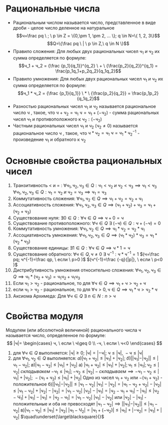 # Рациональные числа
- Рациональным числом называется число, представленное в виде дроби - целое число деленное на натуральное $$ч=\frac pq \ ; \ p \in Z = \{0,\pm 1, \pm 2, ... \}; q \in N=\{ 1, 2, 3\}$$ $$Q=\{\frac pq \ | \ p \in Z,\ q \in N \}$$
- Правило сложения: Для любых двух рациональных чисел $ч_1 \ и \ ч_2$ их сумма определяется по формуле: $$ч_1 + ч_2 = {\frac {p_1}{q_1}}^{q_2} \ + \ {\frac{p_2}{q_2}}^{q_1} = \frac{p_1q_1+p_2q_2}{q_1q_2}$$
- Правило умножения: Для любых двух рациональных чисел $ч_1 \ и \ ч_2$ их сумма определяется по формуле: $$ч_1 * ч_2 = {\frac {p_1}{q_1}} \ * \ {\frac{p_2}{q_2}} = \frac{p_1p_2}{q_1q_2}$$
- Разностью рациональных чисел $ч_1$ и $ч_2$ называется рациональное число $ч$ , такое, что $ч+ч_2=ч_1$ $ч=ч_1+(-ч_2)$ - сумма рациональных чисел $ч_1$ и противоположного к $ч_2:(-ч_2)$ 
- Частным рациональных чисел $ч_1$ и $ч_2$ $(ч_2 \neq 0)$ называется рациональное число $ч$ , такое, что $ч*ч_2=ч_1$ $ч=ч_1*{ч_2}^{-1}$ - произведение $ч_1$ и обратного к $ч_2$ 
# Основные свойства рациональных чисел
1) Транзитивность < и = : 
$\forall ч_1, ч_2, ч_3 \in Q:ч_1 <ч_2 \ и \ ч_2<ч_3 \implies ч_1<ч_3$
$\forall ч_1, ч_2, ч_3 \in Q:ч_1 =ч_2 \ и \ ч_2=ч_3 \implies ч_1=ч_3$
2) Коммутативность сложения:
$\forall ч_1, ч_2 \in Q\implies ч_1+ч_2 =ч_2+ч_1$
3) Ассоциативность сложения:
$\forall ч_1, ч_2,ч_3 \in Q\implies (ч_1+ч_2)+ч_3 =ч_1+(ч_2+ч_3)$
4) Существование нуля:
$\exists 0 \in Q:\forall ч \in Q \implies ч+0 =ч$
5) Существование противоположного:
$\forall ч \in Q\ \exists \ (-ч) \in Q: ч+(-ч)=0$
6) Коммутативность умножения:
$\forall ч_1, ч_2 \in Q\implies ч_1*ч_2 =ч_2*ч_1$
7) Ассоциативность умножения:
$\forall ч_1, ч_2, ч_3 \in Q\implies (ч_1*ч_2)*ч_3 =ч_1*(ч_2*ч_3)$
8) Существование единицы:
$\exists 1 \in Q:\forall ч \in Q \implies ч*1 =ч$
9) Существование обратного:
$\forall ч \in Q, ч\neq 0\ \exists \ ч^{-1} : ч*ч^{-1}=1$
$(ч=\frac pq; ч^{-1}=\frac qp, \ если \ p>0 )$
$(ч^{-1}=\frac {-q}{|p|}, \ если \ p<0 )$
10) Дистрибутивность умножения относительно сложения:
$\forall ч_1, ч_2, ч_3 \in Q\implies ч_1*(ч_2+ч_3) =ч_1ч_2+ч_1ч_3$
11) Если $ч_1>ч_2$ - рациональное, то для $\forall ч \in Q\implies ч_1+ч >ч_2+ч$
12) если $ч_1>ч_2$ - рациональное, то для $\forall ч>0,ч \in Q\implies ч_1*ч >ч_2*ч$
13) Аксиома Архимеда: Для $\forall ч \in Q\ \exists \ n \in N: n>ч$
# Свойства модуля
Модулем (или абсолютной величиной) рационального числа $ч$ называется число, определенное по формуле:
$$
|ч|=
\begin{cases} 
ч, \ если \ ч\geq 0 \\
-ч, \ если \ ч<0
\end{cases}
$$
1) для $\forall ч \in Q$ выполняется: $|ч|\geq 0; \ |ч|=|-ч|; \ ч \leq |ч|, \ -ч\leq|ч|$
2) для $\forall ч_1, ч_2 \in Q$ выполняется: $а)|ч_1+ч_2|\leq |ч_1|+|ч_2|; \ б)||ч_1|-|ч_2||\leq|ч_1-ч_2|; \ в)|ч_1-ч_2|\leq|ч_1|+|ч_2|$
a) $|ч_1+ч_2|\leq|ч_1|+|ч_2|;ч_1\leq|ч_1|;ч_2\leq|ч_2| \ складывакем$
	$-ч_1\leq|ч_1|; -ч_2\leq|ч_2|-складываем\implies -ч_1-ч_2\leq |ч_1|+|ч_2|;\ -(ч_1+ч_2)\leq|ч_1|+|ч_2|$
	Одно из чисел $ч_1+ч_2$ или  $- (ч_1+ч_2)$ - положительное
б)$||ч_1|-|ч_2||\leq|ч_1-ч_2|$
	$|ч_1|-|ч_2|=|ч_1-ч_2+ч_2|-|ч_2|\leq|ч_1-ч_2|+|ч_2|-|ч_2|=|ч_1-ч_2|$
	$|ч_2|-|ч_1|=|ч_2-ч_1+ч_1|-|ч_1|\leq|ч_2-Ч_1|+|ч_1|-|ч_1|=|ч_2-ч_1|=|ч_1-ч_2|$
	$|ч_1|-|ч_2|$ или $|ч_2|-|ч_1|$ - положительные и оба не превосходят $|ч_1-ч_2|\implies||ч_1|-|ч_2||\leq|ч_1-ч_2|$
в)$|ч_1-ч_2|\leq|ч_1|+|ч_2|$
	$|ч_1-Ч_2|=|ч_1+(-ч_2)|\leq|ч_1|+|-ч_2|=|ч_1|+|ч_2|$     $\quad\underset{\large\blacksquare}{}$
